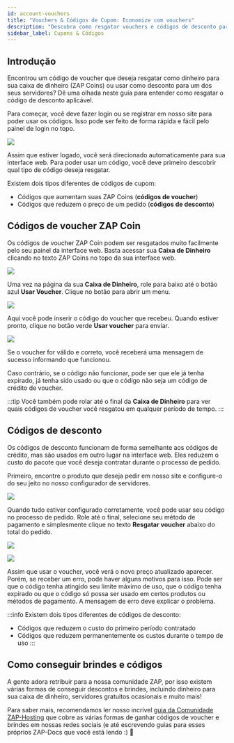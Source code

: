 ```yaml
---
id: account-vouchers
title: "Vouchers & Códigos de Cupom: Economize com vouchers"
description: "Descubra como resgatar vouchers e códigos de desconto para adicionar ZAP Coins ou economizar em pedidos de servidores → Saiba mais agora"
sidebar_label: Cupons & Códigos
---
```


## Introdução
Encontrou um código de voucher que deseja resgatar como dinheiro para sua caixa de dinheiro (ZAP Coins) ou usar como desconto para um dos seus servidores? Dê uma olhada neste guia para entender como resgatar o código de desconto aplicável.

Para começar, você deve fazer login ou se registrar em nosso site para poder usar os códigos. Isso pode ser feito de forma rápida e fácil pelo painel de login no topo.

![](https://github.com/zaphosting/docs/assets/42719082/f81bcb46-2129-47c9-ab98-90b746e01fd0)

Assim que estiver logado, você será direcionado automaticamente para sua interface web. Para poder usar um código, você deve primeiro descobrir qual tipo de código deseja resgatar.

Existem dois tipos diferentes de códigos de cupom:
- Códigos que aumentam suas ZAP Coins (**códigos de voucher**)
- Códigos que reduzem o preço de um pedido (**códigos de desconto**)

## Códigos de voucher ZAP Coin
Os códigos de voucher ZAP Coin podem ser resgatados muito facilmente pelo seu painel da interface web. Basta acessar sua **Caixa de Dinheiro** clicando no texto ZAP Coins no topo da sua interface web.

![](https://github.com/zaphosting/docs/assets/42719082/e436f9d9-ad85-482a-90fa-03fe6cd6836e)

Uma vez na página da sua **Caixa de Dinheiro**, role para baixo até o botão azul **Usar Voucher**. Clique no botão para abrir um menu.

![](https://github.com/zaphosting/docs/assets/42719082/cee125ff-06b1-460b-a4d9-8c71157c50c4)

Aqui você pode inserir o código do voucher que recebeu. Quando estiver pronto, clique no botão verde **Usar voucher** para enviar.

![](https://github.com/zaphosting/docs/assets/42719082/0daa73de-00a6-4079-9e93-c12d9df8f222)

Se o voucher for válido e correto, você receberá uma mensagem de sucesso informando que funcionou.

Caso contrário, se o código não funcionar, pode ser que ele já tenha expirado, já tenha sido usado ou que o código não seja um código de crédito de voucher.

:::tip
Você também pode rolar até o final da **Caixa de Dinheiro** para ver quais códigos de voucher você resgatou em qualquer período de tempo.
:::

## Códigos de desconto
Os códigos de desconto funcionam de forma semelhante aos códigos de crédito, mas são usados em outro lugar na interface web. Eles reduzem o custo do pacote que você deseja contratar durante o processo de pedido.

Primeiro, encontre o produto que deseja pedir em nosso site e configure-o do seu jeito no nosso configurador de servidores.

![](https://github.com/zaphosting/docs/assets/42719082/93fce0a9-1ff6-4878-9625-6581361324ef)

Quando tudo estiver configurado corretamente, você pode usar seu código no processo de pedido. Role até o final, selecione seu método de pagamento e simplesmente clique no texto **Resgatar voucher** abaixo do total do pedido.

![](https://github.com/zaphosting/docs/assets/42719082/8e27371d-a9db-4dae-bc52-6861fcbc5598)

![](https://github.com/zaphosting/docs/assets/42719082/6502ef6a-16bf-4066-a25d-58d312caa0f1)

Assim que usar o voucher, você verá o novo preço atualizado aparecer. Porém, se receber um erro, pode haver alguns motivos para isso. Pode ser que o código tenha atingido seu limite máximo de uso, que o código tenha expirado ou que o código só possa ser usado em certos produtos ou métodos de pagamento. A mensagem de erro deve explicar o problema.

:::info
Existem dois tipos diferentes de códigos de desconto:
- Códigos que reduzem o custo do primeiro período contratado
- Códigos que reduzem permanentemente os custos durante o tempo de uso
:::

## Como conseguir brindes e códigos
A gente adora retribuir para a nossa comunidade ZAP, por isso existem várias formas de conseguir descontos e brindes, incluindo dinheiro para sua caixa de dinheiro, servidores gratuitos ocasionais e muito mais!

Para saber mais, recomendamos ler nosso incrível [guia da Comunidade ZAP-Hosting](community-info.md) que cobre as várias formas de ganhar códigos de voucher e brindes em nossas redes sociais (e até escrevendo guias para esses próprios ZAP-Docs que você está lendo :) 💚
